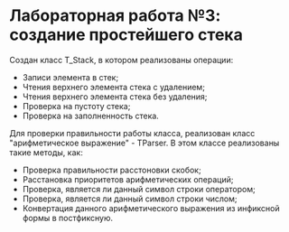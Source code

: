 # Лабораторная работа №3: создание простейшего стека

Создан класс T_Stack, в котором реализованы операции:

- Записи элемента в стек;
- Чтения верхнего элемента стека с удалением;
- Чтения верхнего элемента стека без удаления;
- Проверка на пустоту стека;
- Проверка на заполненность стека.

Для проверки правильности работы класса, реализован класс "арифметическое выражение" - TParser.
В этом классе реализованы такие методы, как:

- Проверка правильности расстоновки скобок;
- Расстановка приоритетов арифметических операций;
- Проверка, является ли данный символ строки оператором;
- Проверка, является ли данный символ строки числом;
- Конвертация данного арифметического выражения из инфиксной формы в постфиксную.
